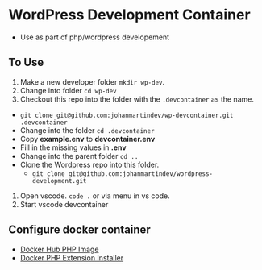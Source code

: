 # WordPress Development Container

- Use as part of php/wordpress developement

## To Use

1. Make a new developer folder `mkdir wp-dev`.
1. Change into folder `cd wp-dev`
1. Checkout this repo into the folder with the `.devcontainer` as the name.

- `git clone git@github.com:johanmartindev/wp-devcontainer.git .devcontainer`
- Change into the folder `cd .devcontainer`
- Copy **example.env** to **devcontainer.env**
- Fill in the missing values in **.env**
- Change into the parent folder `cd ..`
- Clone the Wordpress repo into this folder.
  - `git clone git@github.com:johanmartindev/wordpress-development.git`

1. Open vscode. `code .` or via menu in vs code.
1. Start vscode devcontainer

## Configure docker container

- [Docker Hub PHP Image](https://hub.docker.com/_/php/)
- [Docker PHP Extension Installer](https://github.com/mlocati/docker-php-extension-installer)
